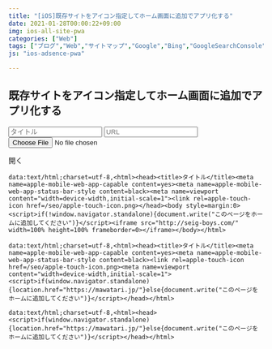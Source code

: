 ```yaml
---
title: "[iOS]既存サイトをアイコン指定してホーム画面に追加でアプリ化する"
date: 2021-01-28T00:00:22+09:00
img: ios-all-site-pwa
categories: ["Web"]
tags: ["ブログ","Web","サイトマップ","Google","Bing","GoogleSearchConsole"]
js: "ios-adsence-pwa"

---
```




## 既存サイトをアイコン指定してホーム画面に追加でアプリ化する



<form onsubmit="F();return false;">
  <input type=text id=title placeholder=タイトル>
  <input type=text id=url placeholder=URL>
	<input type=file id=file accept=image/*>
</form>

<a class=download id=open>開く</a>





```
data:text/html;charset=utf-8,<html><head><title>タイトル</title><meta name=apple-mobile-web-app-capable content=yes><meta name=apple-mobile-web-app-status-bar-style content=black><meta name=viewport content="width=device-width,initial-scale=1"><link rel=apple-touch-icon href=/seo/apple-touch-icon.png></head><body style=margin:0><script>if(!window.navigator.standalone){document.write("このページをホームに追加してください")}</script><iframe src="http://seig-boys.com/" width=100% height=100% frameborder=0></iframe></body></html>
```

```
data:text/html;charset=utf-8,<html><head><title>タイトル</title><meta name=apple-mobile-web-app-capable content=yes><meta name=apple-mobile-web-app-status-bar-style content=black><link rel=apple-touch-icon href=/seo/apple-touch-icon.png><meta name=viewport content="width=device-width,initial-scale=1"><script>if(window.navigator.standalone){location.href="https://mawatari.jp/"}else{document.write("このページをホームに追加してください")}</script></head></html>
```

```
data:text/html;charset=utf-8,<html><head><script>if(window.navigator.standalone){location.href="https://mawatari.jp/"}else{document.write("このページをホームに追加してください")}</script></head></html>
```


